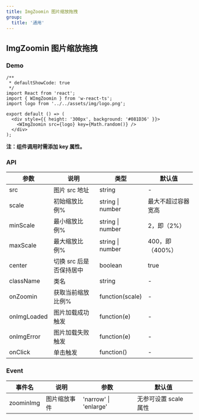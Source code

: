 ```yaml
---
title: ImgZoomin 图片缩放拖拽
group:
  title: '通用'
---
```


## ImgZoomin 图片缩放拖拽

### Demo

```tsx
/**
 * defaultShowCode: true
 */
import React from 'react';
import { WImgZoomin } from 'w-react-ts';
import logo from '../../assets/img/logo.png';

export default () => (
  <div style={{ height: '300px', background: '#081D36' }}>
    <WImgZoomin src={logo} key={Math.random()} />
  </div>
);
```

**注：组件调用时需添加 key 属性。**

### API

| 参数        | 说明                    | 类型             | 默认值             |
| ----------- | ----------------------- | ---------------- | ------------------ |
| src         | 图片 src 地址           | string           | -                  |
| scale       | 初始缩放比例%           | string \| number | 最大不超过容器宽高 |
| minScale    | 最小缩放比例%           | string \| number | 2，即（2%）        |
| maxScale    | 最大缩放比例%           | string \| number | 400，即（400%）    |
| center      | 切换 src 后是否保持居中 | boolean          | true               |
| className   | 类名                    | string           | -                  |
| onZoomin    | 获取当前缩放比例%       | function(scale)  | -                  |
| onImgLoaded | 图片加载成功触发        | function(e)      | -                  |
| onImgError  | 图片加载失败触发        | function(e)      | -                  |
| onClick     | 单击触发                | function()       | -                  |

### Event

| 事件名    | 说明         | 参数                  | 默认值                |
| --------- | ------------ | --------------------- | --------------------- |
| zoominImg | 图片缩放事件 | 'narrow' \| 'enlarge' | 无参可设置 scale 属性 |
